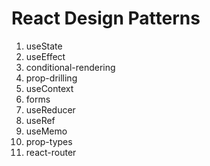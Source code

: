 # React Design Patterns

1. useState
2. useEffect
3. conditional-rendering
4. prop-drilling
5. useContext
6. forms
7. useReducer
8. useRef
9. useMemo
10. prop-types
11. react-router

